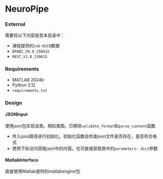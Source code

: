 # NeuroPipe
### External
需要将以下内容放至本目录中：
- 课程提供的`sub-02CB`数据
- `DPABI_V9.0_250415`
- `REST_V1.8_130615`

### Requirements
- MATLAB 2024b
- Python 3.12
- `requirements.txt`

### Design
#### JSONInput
使用json包实现该类。相较类图，已移除`validate_format`和`parse_content`函数
- 传入json路径进行初始化。初始化函数会检查json文件是否存在，是否符合格式
- 使用下标访问获取json中的内容。也可直接获取类中的`parameters: dict`参数

#### MatlabInterface
直接使用Matlab提供的matlabengine包